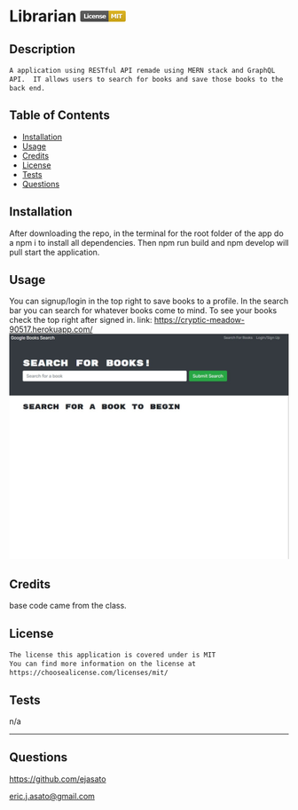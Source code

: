 # Librarian     <svg xmlns="http://www.w3.org/2000/svg" xmlns:xlink="http://www.w3.org/1999/xlink" width="82" height="20" role="img" aria-label="License: MIT"><title>License: MIT</title><linearGradient id="s" x2="0" y2="100%"><stop offset="0" stop-color="#bbb" stop-opacity=".1"/><stop offset="1" stop-opacity=".1"/></linearGradient><clipPath id="r"><rect width="82" height="20" rx="3" fill="#fff"/></clipPath><g clip-path="url(#r)"><rect width="51" height="20" fill="#555"/><rect x="51" width="31" height="20" fill="#dfb317"/><rect width="82" height="20" fill="url(#s)"/></g><g fill="#fff" text-anchor="middle" font-family="Verdana,Geneva,DejaVu Sans,sans-serif" text-rendering="geometricPrecision" font-size="110"><text aria-hidden="true" x="265" y="150" fill="#010101" fill-opacity=".3" transform="scale(.1)" textLength="410">License</text><text x="265" y="140" transform="scale(.1)" fill="#fff" textLength="410">License</text><text aria-hidden="true" x="655" y="150" fill="#010101" fill-opacity=".3" transform="scale(.1)" textLength="210">MIT</text><text x="655" y="140" transform="scale(.1)" fill="#fff" textLength="210">MIT</text></g></svg>
      

  ## Description
    A application using RESTful API remade using MERN stack and GraphQL API.  IT allows users to search for books and save those books to the back end.  
  ## Table of Contents
  - [Installation](#installation)
  - [Usage](#usage)
  - [Credits](#credits)
  - [License](#license)
  - [Tests](#tests)
  - [Questions](#questions)

  ## Installation
  After downloading the repo, in the terminal for the root folder of the app do a npm i to install all dependencies.  Then npm run build and npm develop will pull start the application.

  ## Usage
  You can signup/login in the top right to save books to a profile.  In the search bar you can search for whatever books come to mind.  To see your books check the top right after signed in. 
      link: https://cryptic-meadow-90517.herokuapp.com/
  ![Librarian](./client/public/librarian.jpg)

  ## Credits
  base code came from the class.

  ## License
    The license this application is covered under is MIT
    You can find more information on the license at https://choosealicense.com/licenses/mit/

  ## Tests
  n/a

  ---
  ## Questions
  https://github.com/ejasato

  eric.j.asato@gmail.com
